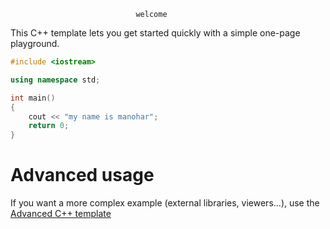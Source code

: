                                 welcome

This C++ template lets you get started quickly with a simple one-page playground.

```C++ runnable
#include <iostream>

using namespace std;

int main() 
{
    cout << "my name is manohar";
    return 0;
}
```

# Advanced usage

If you want a more complex example (external libraries, viewers...), use the [Advanced C++ template](https://tech.io/select-repo/598)
